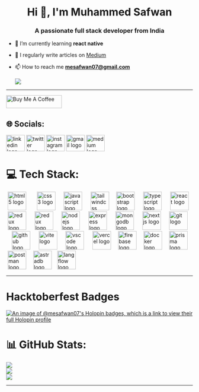 <h1 align="center">Hi 👋, I'm Muhammed Safwan</h1>
<h3 align="center">A passionate full stack developer from India</h3>


- 🌱 I’m currently learning **react native**

- 📝 I regularly write articles on [Medium](https://medium.com/@mesafwan07)

- 📫 How to reach me **mesafwan07@gmail.com** </br></br>
![](https://visitcount.itsvg.in/api?id=me-safwan-07&label=Profile%20Views&color=1&icon=5&pretty=true)

---

<a href="https://www.buymeacoffee.com/mesafwan07y" target="_blank"><img src="https://cdn.buymeacoffee.com/buttons/v2/default-yellow.png" alt="Buy Me A Coffee" style="height: 35px !important;width: 150px !important;" ></a>
## 🌐 Socials:
<div align="left">
<a href="https://linkedin.com/in/muhammed-safwan-1bab1b25b" target="_blank"><img src="https://raw.githubusercontent.com/maurodesouza/profile-readme-generator/master/src/assets/icons/social/linkedin/default.svg" width="50" height="44" alt="linkedin logo" /></a>
<a href="https://x.com/me_safwan_07" target="_blank"><img src="https://raw.githubusercontent.com/maurodesouza/profile-readme-generator/master/src/assets/icons/social/twitter/default.svg" width="50" height="44" alt="twitter logo" /></a>
<a href="https://instagram.com/me_safwan_07" target="_blank"><img src="https://raw.githubusercontent.com/maurodesouza/profile-readme-generator/master/src/assets/icons/social/instagram/default.svg" width="50" height="44" alt="instagram logo" /></a>
<a href="https://gmail.com/mesafwan07@gmai;com" target="_blank"><img src="https://raw.githubusercontent.com/maurodesouza/profile-readme-generator/master/src/assets/icons/social/gmail/default.svg" width="50" height="44" alt="gmail logo" /></a>
<a href="https://medium.com/@@mesafwan07" target="_blank"><img src="https://raw.githubusercontent.com/maurodesouza/profile-readme-generator/master/src/assets/icons/social/medium/default.svg" width="50" height="44" alt="medium logo" /></a>
</div>

# 💻 Tech Stack:
<div align="left">
 <img src="https://skillicons.dev/icons?i=html" height="50" alt="html5 logo" />
 <img width="13" />
 <img src="https://skillicons.dev/icons?i=css" height="50" alt="css3 logo" />
 <img width="7" />
 <img src="https://skillicons.dev/icons?i=js" height="50" alt="javascript logo" />
 <img width="7" />
 <img src="https://skillicons.dev/icons?i=tailwind" height="50" alt="tailwindcss logo" />
  <img width="7" />
 <img src="https://skillicons.dev/icons?i=bootstrap" height="50" alt="bootstrap logo" />
 <img width="7" />
 <img src="https://skillicons.dev/icons?i=ts" height="50" alt="typescript logo" />
 <img width="7" />
 <img src="https://cdn.jsdelivr.net/gh/devicons/devicon/icons/react/react-original.svg" height="50" alt="react logo" />
  <img width="7" />
 <img src="https://skillicons.dev/icons?i=redux" height="50" alt="redux logo" />
 <img width="7" />
 <img src="https://skillicons.dev/icons?i=sass" height="50" alt="redux logo" />
 <img width="7" />
 <img src="https://skillicons.dev/icons?i=nodejs" height="50" alt="nodejs logo" />
 <img width="7" />
 <img src="https://skillicons.dev/icons?i=express" height="50" alt="express logo" />
 <img width="7" />
 <img src="https://skillicons.dev/icons?i=mongodb" height="50" alt="mongodb logo" />
 <img width="7" />
 <img src="https://skillicons.dev/icons?i=nextjs" height="50" alt="nextjs logo" />
 <img width="7" />
 <img src="https://cdn.jsdelivr.net/gh/devicons/devicon/icons/git/git-original.svg" height="50" alt="git logo" />
 <img width="7" />
 <img src="https://skillicons.dev/icons?i=github" height="50" alt="github logo" />
 <img width="7" />
 <img src="https://skillicons.dev/icons?i=vite" height="50" alt="vite logo" />
 <img width="7" />
 <img src="https://skillicons.dev/icons?i=vscode" height="50" alt="vscode logo" />
 <img width="7" />
 <img src="https://skillicons.dev/icons?i=vercel" height="50" alt="vercel logo" />
<img width="7" />
 <img src="https://skillicons.dev/icons?i=firebase" height="50" alt="firebase logo" />
  <img width="7" />
 <img src="https://skillicons.dev/icons?i=docker" height="50" alt="docker logo" />
  <img width="7" />
 <img src="https://skillicons.dev/icons?i=prisma" height="50" alt="prisma logo" />
  <img width="7" />
 <img src="https://skillicons.dev/icons?i=postman" height="50" alt="postman logo" />
  <img width="7" />
 <img src="https://skillicons.dev/icons?i=npm" height="50" alt="astradb logo" />
<img width="7" />
<img src="https://skillicons.dev/icons?i=notion" height="50" alt="langflow logo" />

  
</div>

---
# Hacktoberfest Badges 
[![An image of @mesafwan07's Holopin badges, which is a link to view their full Holopin profile](https://holopin.me/mesafwan07)](https://holopin.io/@mesafwan07)

# 📊 GitHub Stats:
![](https://github-readme-stats.vercel.app/api?username=me-safwan-07&theme=synthwave&hide_border=false&include_all_commits=false&count_private=false)<br/>
![](https://github-readme-streak-stats.herokuapp.com/?user=me-safwan-07&theme=synthwave&hide_border=false)<br/>
![](https://github-readme-stats.vercel.app/api/top-langs/?username=me-safwan-07&theme=synthwave&hide_border=false&include_all_commits=false&count_private=false&layout=compact)

---
